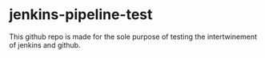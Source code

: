# jenkins-pipeline-test
This github repo is made for the sole purpose of testing the intertwinement of jenkins and github.
